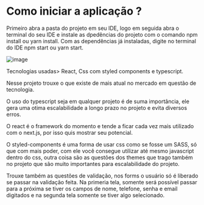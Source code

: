 # Como iniciar a aplicação ?

Primeiro abra a pasta do projeto em seu IDE, logo em seguida abra o terminal do seu IDE e instale as dpedências do projeto com o comando npm install ou yarn install. Com as dependências já instaladas, digite no terminal do IDE npm start ou yarn start.

![image](https://user-images.githubusercontent.com/80259818/149669617-8620e0c9-cda2-4688-9b14-692046d9eaa5.png)

Tecnologias usadas> React, Css com styled components e typescript.

Nesse projeto trouxe o que existe de mais atual no mercado em questão de tecnologia.

O uso do typescript seja em qualquer projeto é de suma importância, ele gera uma otima escalabilidade a longo prazo no projeto e evita diversos erros.

O react é o framework do momento e tende a ficar cada vez mais utilizado com o next.js, por isso quis mostrar seu potencial.

O styled-components é uma forma de usar css como se fosse um SASS, só que com mais poder, com ele você consegue utilizar até mesmo javascript dentro do css, outra coisa são as questões dos themes que trago também no projeto que são muito importantes para escalabilidade do projeto.

Trouxe também as questões de validação, nos forms o usuário só é liberado se passar na validação feita. Na primeria tela, somente será possível passar para a próxima se tiver os campos de nome, telefone, senha e email digitados e na segunda tela somente se tiver algo selecionado.
